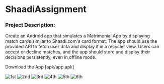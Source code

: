 # ShaadiAssignment

### Project Description:
Create an Android app that simulates a Matrimonial App by displaying match cards similar to
Shaadi.com's card format. The app should use the provided API to fetch user data and
display it in a recycler view. Users can accept or decline matches, and the app should store
and display their decisions persistently, even in offline mode.



Download the App  [apk/app.apk]


![1st](Screenshots/1.png)  ![2nd](Screenshots/2.png)  ![3rd](Screenshots/3.png)
![4th](Screenshots/4.png)  ![5th](Screenshots/5.png)  ![6th](Screenshots/6.png) 
